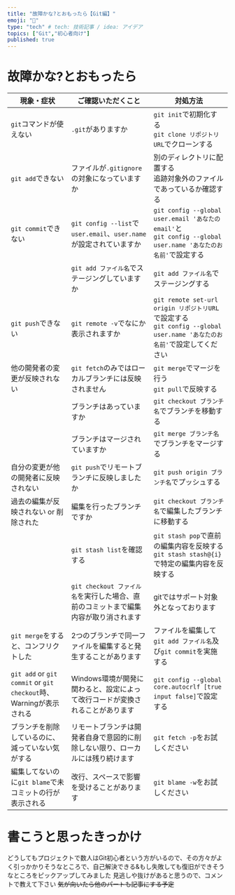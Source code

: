 ```yaml
---
title: "故障かな?とおもったら【Git編】"
emoji: "🔖"
type: "tech" # tech: 技術記事 / idea: アイデア
topics: ["Git","初心者向け"]
published: true
---
```

# 故障かな?とおもったら

|現象・症状|ご確認いただくこと|対処方法|
|---|---|---|
|`git`コマンドが使えない|`.git`がありますか|`git init`で初期化する<br>`git clone リポジトリURL`でクローンする|
|`git add`できない|ファイルが`.gitignore`の対象になっていますか|別のディレクトリに配置する<br>追跡対象外のファイルであっているか確認する|
|`git commit`できない|`git config --list`で`user.email`、`user.name`が設定されていますか|`git config --global user.email 'あなたのemail'`と<br>`git config --global user.name 'あなたのお名前'`で設定する|
||`git add ファイル名`でステージングしていますか|`git add ファイル名`でステージングする|
|`git push`できない|`git remote -v`でなにか表示されますか|`git remote set-url origin リポジトリURL`で設定する<br>`git config --global user.name 'あなたのお名前'`で設定してください|
|他の開発者の変更が反映されない|`git fetch`のみではローカルブランチには反映されません|`git merge`でマージを行う<br>`git pull`で反映する|
||ブランチはあっていますか|`git checkout ブランチ名`でブランチを移動する|
||ブランチはマージされていますか|`git merge ブランチ名`でブランチをマージする|
|自分の変更が他の開発者に反映されない|`git push`でリモートブランチに反映しましたか|`git push origin ブランチ名`でプッシュする|
|過去の編集が反映されない or 削除された|編集を行ったブランチですか|`git checkout ブランチ名`で編集したブランチに移動する|
||`git stash list`を確認する|`git stash pop`で直前の編集内容を反映する<br>`git stash stash@{i}`で特定の編集内容を反映する|
||`git checkout ファイル名`を実行した場合、直前のコミットまで編集内容が取り消されます|gitではサポート対象外となっております|
|`git merge`をすると、コンフリクトした|2つのブランチで同一ファイルを編集すると発生することがあります|ファイルを編集して`git add ファイル名`及び`git commit`を実施する|
|`git add` or `git commit` or `git checkout`時、Warningが表示される|Windows環境が開発に関わると、設定によって改行コードが変換されることがあります|`git config --global core.autocrlf [true input false]`で設定する|
|ブランチを削除しているのに、減っていない気がする|リモートブランチは開発者自身で意図的に削除しない限り、ローカルには残り続けます|`git fetch -p`をお試しください|
|編集してないのに`git blame`で未コミットの行が表示される|改行、スペースで影響を受けることがあります|`git blame -w`をお試しください|

# 書こうと思ったきっかけ
どうしてもプロジェクトで数人はGit初心者という方がいるので、その方々がよく引っかかりそうなところで、自己解決できる&もし失敗しても復旧ができそうなところをピックアップしてみました
見逃しや抜けがあると思うので、コメントで教えて下さい
~~気が向いたら他のパートも記事にする予定~~
